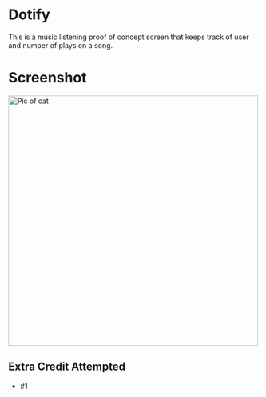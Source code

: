 # Dotify

This is a music listening proof of concept screen that keeps track of user and number of plays on a song.

# Screenshot 
<image alt="Pic of cat" src="./Screen Shot 2021-04-02 at 1.28.03 AM.png" height="500" />


## Extra Credit Attempted
- #1
